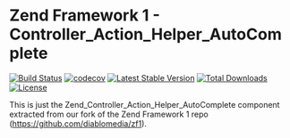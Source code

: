 Zend Framework 1 - Controller_Action_Helper_AutoComplete
============================
[![Build Status](https://travis-ci.org/diablomedia/zf1-controller-action-helper-autocomplete.svg?branch=master)](https://travis-ci.org/diablomedia/zf1-controller-action-helper-autocomplete)
[![codecov](https://codecov.io/gh/diablomedia/zf1-controller-action-helper-autocomplete/branch/master/graph/badge.svg)](https://codecov.io/gh/diablomedia/zf1-controller-action-helper-autocomplete)
[![Latest Stable Version](https://poser.pugx.org/diablomedia/zendframework1-controller-action-helper-autocomplete/v/stable)](https://packagist.org/packages/diablomedia/zendframework1-controller-action-helper-autocomplete)
[![Total Downloads](https://poser.pugx.org/diablomedia/zendframework1-controller-action-helper-autocomplete/downloads)](https://packagist.org/packages/diablomedia/zendframework1-controller-action-helper-autocomplete)
[![License](https://poser.pugx.org/diablomedia/zendframework1-controller-action-helper-autocomplete/license)](https://packagist.org/packages/diablomedia/zendframework1-controller-action-helper-autocomplete)

This is just the Zend_Controller_Action_Helper_AutoComplete component extracted from our fork of the Zend Framework 1 repo (https://github.com/diablomedia/zf1).
